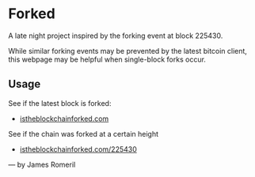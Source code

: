 # Forked

A late night project inspired by the forking event at block 225430.

While similar forking events may be prevented by the latest bitcoin client, this webpage may be helpful when single-block forks occur.

## Usage

See if the latest block is forked:
 - [istheblockchainforked.com](http://istheblockchainforked.com)

See if the chain was forked at a certain height
 - [istheblockchainforked.com/225430](http://istheblockchainforked.com/225430)

— by James Romeril